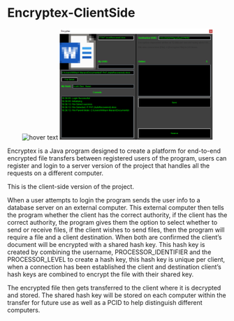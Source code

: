 # Encryptex-ClientSide

<p align="center">
  <img src="(https://github.com/SAED2906/Encryptex-ClientSide/blob/main/GUIDemo.png)" width="350" title="hover text">
  <img src="https://github.com/SAED2906/Encryptex-ClientSide/blob/main/GUIDemo.png" width="350" alt="accessibility text">
</p>

Encryptex is a Java program designed to create a platform for end-to-end encrypted file transfers between registered users of the program, users can register and login to a server version of the project that handles all the requests on a different computer.

This is the client-side version of the project.

When a user attempts to login the program sends the user info to a database server on an external computer. This external computer then tells the program whether the client has the correct authority, if the client has the correct authority, the program gives them the option to select whether to send or receive files, if the client wishes to send files, then the program will require a file and a client destination. When both are confirmed the client’s document will be encrypted with a shared hash key. This hash key is created by combining the username, PROCESSOR_IDENTIFIER and the PROCESSOR_LEVEL to create a hash key, this hash key is unique per client, when a connection has been established the client and destination client’s hash keys are combined to encrypt the file with their shared key.

The encrypted file then gets transferred to the client where it is decrypted and stored.
The shared hash key will be stored on each computer within the transfer for future use as well as a PCID to help distinguish different computers.

